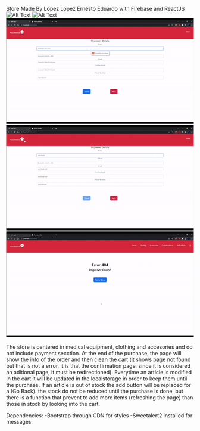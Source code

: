 Store Made By Lopez Lopez Ernesto Eduardo with Firebase and ReactJS
![Alt Text](/public/0.gif)
![Alt Text](/public/1.gif)
![Alt Text](/public/2.gif)
![Alt Text](/public/3.gif)
![Alt Text](/public/4.gif)


The store is centered in medical equipment, clothing and accesories and do not include payment secction.
At the end of the purchase, the page will show the info of the order and then clean the cart (it shows page not found but that is not a error, it is that the confirmation page, since it is considered an aditional page, it must be redirectioned).
Everytime an article is modified in the cart it will be updated in the localstorage in order to keep them until the purchase.
If an article is out of stock the add button will be replaced for a (Go Back).
the stock do not be reduced until the purchase is done, but there is a function that prevent to add more items (refreshing the page) than those in stock by looking into the cart.

Dependencies: 
            -Bootstrap through CDN for styles
            -Sweetalert2 installed for messages




